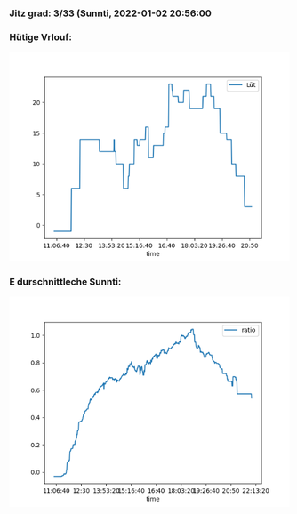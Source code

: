 ### Jitz grad: 3/33 (Sunnti, 2022-01-02 20:56:00

### Hütige Vrlouf:
![Graph](Today.png)

### E durschnittleche Sunnti:
![Graph](Sunnti.png)